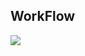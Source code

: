 ## WorkFlow
<img src="https://github.com/user-attachments/assets/ac8f4c3b-c34a-4b4a-8159-fdccdd2d5bd6"/>
